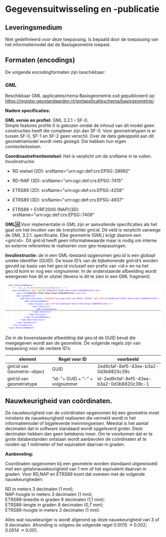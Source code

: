 Gegevensuitwisseling en -publicatie
===================================

Leveringsmedium
---------------

Niet gedefinieerd voor deze toepassing. Is bepaald door de toepassing van het
informatiemodel dat de Basisgeometrie toepast.

Formaten (encodings)
--------------------

De volgende encodingformaten zijn beschikbaar:

### GML

Beschikbaar GML applicatieschema Basisgeometrie.xsd gepubliceerd op:
https://register.geostandaarden.nl/gmlapplicatieschema/basisgeometrie/

**Nadere specificaties:**

**GML versie en profiel:** GML 3.2.1 – SF-0.  
Simple features profile 0 is gekozen omdat de inhoud van dit model geen
constructies heeft die complexer zijn dan SF-0. Voor geometrietypen is er tussen
SF-0, SF-1 en SF-2 geen verschil. Over de data gekoppeld aan dit geometriemodel
wordt niets gezegd. Die hebben hun eigen comlexiteitseisen.

**Coordinaatrefrentiestelsel:** Het is verplicht om de srsName in te vullen.
Invulinstructie:

-   RD stelsel (2D): srsName="urn:ogc:def:crs:EPSG::28992"

-   RD-NAP (3D): srsName="urn:ogc:def:crs:EPSG::7415"

-   ETRS89 (2D): srsName="urn:ogc:def:crs:EPSG::4258"

-   ETRS89 (3D): srsName="urn:ogc:def:crs:EPSG::4937"

-   ETRS89 + EVRF2000 (NAP)(3D): srsName="urn:ogc:def:crs:EPSG::7409"

**GML:id:** Voor implementatie in GML zijn er aanvullende specificaties als het
gaat om het invullen van de (verplichte) gml:id. Dit veld is verplicht vanwege
de GML 3.2.1. specificatie. Elke geometrie (GML) krijgt daarom een \<gml:id\>.
Dit gml:id heeft geen informatiewaarde maar is nodig om interne en externe
referenties te realiseren voor geo-toepassingen.

**Invulinstructie:** de in een GML-bestand opgenomen geo:id is een globaal
unieke identifier (GUID). De losse ID’s van de bijbehorende gml:id’s worden
gevuld op basis van het geo:id inclusief een prefix van \<id-\> en na het geo:id
komt er nog een volgnummer. In de onderstaande afbeelding wordt weergeven hoe
dit er uitziet (tevens is dit te zien in een GML fragment).

![](media/aceb9310048abdf04a41f79f8a871139.png)

Zie in de bovenstaande afbeelding dat geo:id de GUID bevat die meegegeven wordt
aan de geometrie. De volgende regels zijn van toepassing voor de verdere ID’s:

| **element**                 | **Regel voor ID**              | **voorbeeld**                             |
|-----------------------------|--------------------------------|-------------------------------------------|
| gml:id van Geometrie-object | GUID                           | 2ed9cfaf-8ef5-43ee-b3a2-0d3b8820c39c      |
| gml:id van geometrietype    | “id-”+ GUID + “-” + volgnummer | id-2ed9cfaf-8ef5-43ee-b3a2-0d3b8820c39c-1 |

Nauwkeurigheid van coördinaten.
-------------------------------

De nauwkeurigheid van de coördinaten opgenomen bij een geometrie moet minstens
de nauwkeurigheid realiseren die vermeld wordt in het informatiemodel of
bijgeleverde inwinningseisen. Meestal is het aantal decimalen dat in software
standaard wordt opgeleverd groter. Deze decimalen hebben dan geen betekenis
meer. Om te voorkomen dat er te grote databestanden ontstaan wordt aanbevolen de
coördinaten af te ronden op 1 millimeter of het equivalent daarvan in graden.

**Aanbeveling:**

Coordinaten opgenomen bij een geometrie worden standaard uitgewisseld met een
getalsnauwkeurigheid van 1 mm of het equivalent daarvan in graden. Voor RD,NAP
en ETRS89 komt dat overeen met de volgende nauwkeurigheden:

RD in meters 3 decimalen (1 mm);  
NAP-hoogte in meters 3 decimalen (1 mm);  
ETRS89-breedte in graden 8 decimalen (1,1 mm);  
ETRS89-lengte in graden 8 decimalen (0,7 mm);  
ETRS89-hoogte in meters 3 decimalen (1 mm).

Alles wat nauwkeuriger is wordt afgerond op deze nauwkeurigheid van 3 of 8
decimalen. Afronding is volgens de volgende regel 0.0015 -\> 0.002; 0.0014 -\>
0.001.
